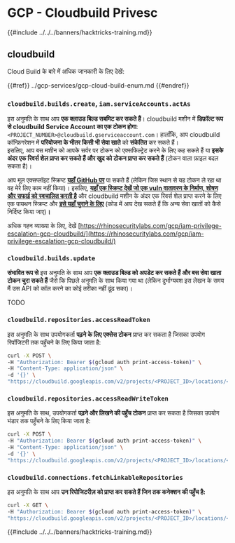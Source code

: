 # GCP - Cloudbuild Privesc

{{#include ../../../banners/hacktricks-training.md}}

## cloudbuild

Cloud Build के बारे में अधिक जानकारी के लिए देखें:

{{#ref}}
../gcp-services/gcp-cloud-build-enum.md
{{#endref}}

### `cloudbuild.builds.create`, `iam.serviceAccounts.actAs`

इस अनुमति के साथ आप **एक क्लाउड बिल्ड सबमिट कर सकते हैं**। cloudbuild मशीन में **डिफ़ॉल्ट रूप से cloudbuild Service Account का एक टोकन होगा**: `<PROJECT_NUMBER>@cloudbuild.gserviceaccount.com`। हालाँकि, आप cloudbuild कॉन्फ़िगरेशन में **परियोजना के भीतर किसी भी सेवा खाते** को **संकेतित** कर सकते हैं।\
इसलिए, आप बस मशीन को आपके सर्वर पर टोकन को एक्सफिल्ट्रेट करने के लिए कह सकते हैं या **इसके अंदर एक रिवर्स शेल प्राप्त कर सकते हैं और खुद को टोकन प्राप्त कर सकते हैं** (टोकन वाला फ़ाइल बदल सकता है)।

आप मूल एक्सप्लॉइट स्क्रिप्ट [**यहाँ GitHub पर**](https://github.com/RhinoSecurityLabs/GCP-IAM-Privilege-Escalation/blob/master/ExploitScripts/cloudbuild.builds.create.py) पा सकते हैं (लेकिन जिस स्थान से यह टोकन ले रहा था वह मेरे लिए काम नहीं किया)। इसलिए, [**यहाँ एक स्क्रिप्ट देखें जो एक vuln वातावरण के निर्माण, शोषण और सफाई को स्वचालित करती है**](https://github.com/carlospolop/gcp_privesc_scripts/blob/main/tests/f-cloudbuild.builds.create.sh) और cloudbuild मशीन के अंदर एक रिवर्स शेल प्राप्त करने के लिए एक पायथन स्क्रिप्ट और [**इसे यहाँ चुराने के लिए**](https://github.com/carlospolop/gcp_privesc_scripts/blob/main/tests/f-cloudbuild.builds.create.py) (कोड में आप देख सकते हैं कि अन्य सेवा खातों को कैसे निर्दिष्ट किया जाए)**।**

अधिक गहन व्याख्या के लिए, देखें [https://rhinosecuritylabs.com/gcp/iam-privilege-escalation-gcp-cloudbuild/](https://rhinosecuritylabs.com/gcp/iam-privilege-escalation-gcp-cloudbuild/)

### `cloudbuild.builds.update`

**संभावित रूप से** इस अनुमति के साथ आप **एक क्लाउड बिल्ड को अपडेट कर सकते हैं और बस सेवा खाता टोकन चुरा सकते हैं** जैसे कि पिछले अनुमति के साथ किया गया था (लेकिन दुर्भाग्यवश इस लेखन के समय मैं उस API को कॉल करने का कोई तरीका नहीं ढूंढ सका)।

TODO

### `cloudbuild.repositories.accessReadToken`

इस अनुमति के साथ उपयोगकर्ता **पढ़ने के लिए एक्सेस टोकन** प्राप्त कर सकता है जिसका उपयोग रिपॉजिटरी तक पहुँचने के लिए किया जाता है:
```bash
curl -X POST \
-H "Authorization: Bearer $(gcloud auth print-access-token)" \
-H "Content-Type: application/json" \
-d '{}' \
"https://cloudbuild.googleapis.com/v2/projects/<PROJECT_ID>/locations/<LOCATION>/connections/<CONN_ID>/repositories/<repo-id>:accessReadToken"
```
### `cloudbuild.repositories.accessReadWriteToken`

इस अनुमति के साथ, उपयोगकर्ता **पढ़ने और लिखने की पहुँच टोकन** प्राप्त कर सकता है जिसका उपयोग भंडार तक पहुँचने के लिए किया जाता है:
```bash
curl -X POST \
-H "Authorization: Bearer $(gcloud auth print-access-token)" \
-H "Content-Type: application/json" \
-d '{}' \
"https://cloudbuild.googleapis.com/v2/projects/<PROJECT_ID>/locations/<LOCATION>/connections/<CONN_ID>/repositories/<repo-id>:accessReadWriteToken"
```
### `cloudbuild.connections.fetchLinkableRepositories`

इस अनुमति के साथ आप **उन रिपोजिटरीज़ को प्राप्त कर सकते हैं जिन तक कनेक्शन की पहुँच है:**
```bash
curl -X GET \
-H "Authorization: Bearer $(gcloud auth print-access-token)" \
"https://cloudbuild.googleapis.com/v2/projects/<PROJECT_ID>/locations/<LOCATION>/connections/<CONN_ID>:fetchLinkableRepositories"
```
{{#include ../../../banners/hacktricks-training.md}}

